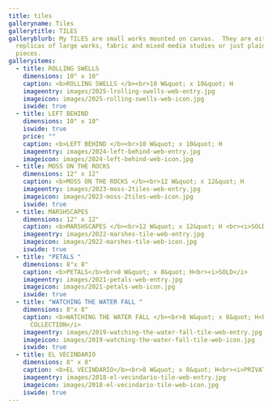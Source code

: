 ```yaml
---
title: tiles
galleryname: Tiles
gallerytitle: TILES
galleryblurb: My TILES are small works mounted on canvas.  They are either
  replicas of large works, fabric and mixed media studies or just plain for-fun
  pieces.
galleryitems:
  - title: ROLLING SWELLS
    dimensions: 10" x 10"
    caption: <b>ROLLING SWELLS </b><br>10 W&quot; x 10&quot; H
    imageentry: images/2025-lrolling-swells-web-entry.jpg
    imageicon: images/2025-rolling-swells-web-icon.jpg
    iswide: true
  - title: LEFT BEHIND
    dimensions: 10" x 10"
    iswide: true
    price: ""
    caption: <b>LEFT BEHIND </b><br>10 W&quot; x 10&quot; H
    imageentry: images/2024-left-behind-web-entry.jpg
    imageicon: images/2024-left-behind-web-icon.jpg
  - title: MOSS ON THE ROCKS
    dimensions: 12" x 12"
    caption: <b>MOSS ON THE ROCKS </b><br>12 W&quot; x 12&quot; H
    imageentry: images/2023-moss-2tiles-web-entry.jpg
    imageicon: images/2023-moss-2tiles-web-icon.jpg
    iswide: true
  - title: MARSHSCAPES
    dimensions: 12" x 12"
    caption: <b>MARSHSCAPES </b><br>12 W&quot; x 12&quot; H <br><i>SOLD</i>
    imageentry: images/2022-marshes-tile-web-entry.jpg
    imageicon: images/2022-marshes-tile-web-icon.jpg
    iswide: true
  - title: "PETALS "
    dimensions: 8"x 8"
    caption: <b>PETALS</b><br>8 W&quot; x 8&quot; H<br><i>SOLD</i>
    imageentry: images/2021-petals-web-entry.jpg
    imageicon: images/2021-petals-web-icon.jpg
    iswide: true
  - title: "WATCHING THE WATER FALL "
    dimensions: 8"x 8"
    caption: <b>WATCHING THE WATER FALL </b><br>8 W&quot; x 8&quot; H<br><i>PRIVATE
      COLLECTION</i>
    imageentry: images/2019-watching-the-water-fall-tile-web-entry.jpg
    imageicon: images/2019-watching-the-water-fall-tile-web-icon.jpg
    iswide: true
  - title: EL VECINDARIO
    dimensions: 8" x 8"
    caption: <b>EL VECINDARIO</b><br>8 W&quot; x 8&quot; H<br><i>PRIVATE COLLECTION</i>
    imageentry: images/2018-el-vecindario-tile-web-entry.jpg
    imageicon: images/2018-el-vecindario-tile-web-icon.jpg
    iswide: true
---
```

